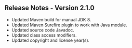 ## Release Notes - Version 2.1.0

* Updated Maven build for manual JDK 8.
* Updated Maven Surefire plugin to work with Java module.
* Updated source code Javadoc.
* Updated class access modifiers.
* Updated copyright and license year(s).
